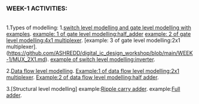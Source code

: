 ### WEEK-1 ACTIVITIES:
<br>1.Types of modelling:
1.[switch level modelling and gate level modelling with examples]().
[example: 1 of gate level modelling:half_adder](https://github.com/ASHREDD/digital_ic_design_workshop/blob/main/WEEK-1/MODELLING_TYPES.md)
[example: 2 of gate level modelling:4x1 multiplexer](https://github.com/ASHREDD/digital_ic_design_workshop/blob/main/WEEK-1/MUX_4X1_GATE_LEVEL.md).
[example: 3 of gate level modelling:2x1 multiplexer].(https://github.com/ASHREDD/digital_ic_design_workshop/blob/main/WEEK-1/MUX_2X1.md).
[example of switch level modelling:inverter](https://github.com/ASHREDD/digital_ic_design_workshop/blob/main/WEEK-1/MODELLING_TYPES.md).


2.[Data flow level modelling](https://github.com/ASHREDD/digital_ic_design_workshop/blob/main/WEEK-1/DFLM%20(1).md).
[Example:1 of data flow level modelling:2x1 multiplexer](https://github.com/ASHREDD/digital_ic_design_workshop/blob/main/WEEK-1/MUX_2X1.md).
[Example:2 of data flow level modelling:half adder](https://github.com/ASHREDD/digital_ic_design_workshop/blob/main/WEEK-1/half_adder_dfm.md).



3.[Structural level modelling]
example:[Ripple carry adder](https://github.com/ASHREDD/digital_ic_design_workshop/blob/main/WEEK-1/RIPPLE_CARRY_ADD.md).
example:[Full adder](https://github.com/ASHREDD/digital_ic_design_workshop/blob/main/WEEK-1/FULLADDER_STRUCTURAL.md).
